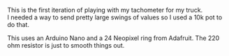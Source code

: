 This is the first iteration of playing with my tachometer for my truck.  
I needed a way to send pretty large swings of values so I used a 10k pot to do that.

This uses an Arduino Nano and a 24 Neopixel ring from Adafruit.  The 220 ohm resistor is just to smooth things out.  


